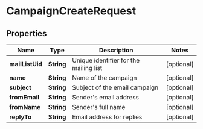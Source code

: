 

# CampaignCreateRequest


## Properties

| Name | Type | Description | Notes |
|------------ | ------------- | ------------- | -------------|
|**mailListUid** | **String** | Unique identifier for the mailing list |  [optional] |
|**name** | **String** | Name of the campaign |  [optional] |
|**subject** | **String** | Subject of the email campaign |  [optional] |
|**fromEmail** | **String** | Sender&#39;s email address |  [optional] |
|**fromName** | **String** | Sender&#39;s full name |  [optional] |
|**replyTo** | **String** | Email address for replies |  [optional] |



